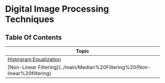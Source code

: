 # Digital Image Processing Techniques

## Table Of Contents
|         Topic          |
| ---------------------- |
| [Histogram Equalization](../main/Histogram%20Equalization/) |
| [Non-Linear Filtering](../main/Median%20Filtering%20(Non-linear%20filtering) |

